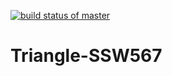 [![build status of master](https://travis-ci.org/mbenezra18/Triangle-SSW567.svg?branch=master)](https://travis-ci.org/Mbenezra18/Triangle-SSW567)

# Triangle-SSW567

